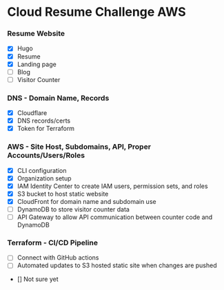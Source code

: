 # Cloud Resume Challenge AWS

### Resume Website
- [x] Hugo
- [x] Resume
- [x] Landing page
- [ ] Blog
- [ ] Visitor Counter

### DNS - Domain Name, Records
- [x] Cloudflare
- [x] DNS records/certs
- [x] Token for Terraform

### AWS - Site Host, Subdomains, API, Proper Accounts/Users/Roles
- [x] CLI configuration
- [x] Organization setup
- [x] IAM Identity Center to create IAM users, permission sets, and roles
- [x] S3 bucket to host static website
- [x] CloudFront for domain name and subdomain use
- [ ] DynamoDB to store visitor counter data
- [ ] API Gateway to allow API communication between counter code and DynamoDB

### Terraform - CI/CD Pipeline
- [ ] Connect with GitHub actions
- [ ] Automated updates to S3 hosted static site when changes are pushed
- []  Not sure yet